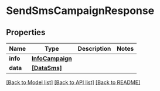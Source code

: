 # SendSmsCampaignResponse


## Properties
Name | Type | Description | Notes
------------ | ------------- | ------------- | -------------
**info** | [**InfoCampaign**](InfoCampaign.md) |  | 
**data** | [**[DataSms]**](DataSms.md) |  | 


[[Back to Model list]](../../README.md#models) [[Back to API list]](../../README.md#available-methods) [[Back to README]](../../README.md)


